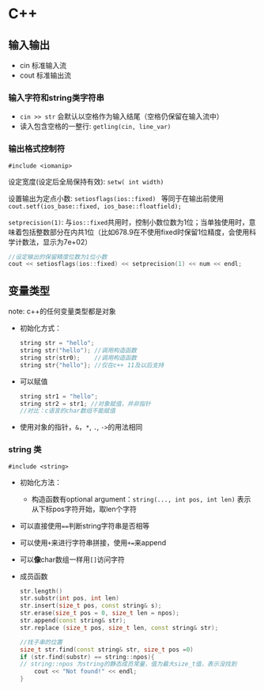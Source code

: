 # C++

## 输入输出
- cin 标准输入流
- cout 标准输出流

### 输入字符和string类字符串

- ```cin >> str``` 会默认以空格作为输入结尾（空格仍保留在输入流中）
- 读入包含空格的一整行: ```getling(cin, line_var)```

### 输出格式控制符

```#include <iomanip>```

设定宽度(设定后全局保持有效): ```setw( int width) ```

设置输出为定点小数: ```setiosflags(ios::fixed) ``` 等同于在输出前使用 ```cout.setf(ios_base::fixed, ios_base::floatfield);```

```setprecision(1)```: 
与```ios::fixed```共用时，控制小数位数为1位；当单独使用时，意味着包括整数部分在内共1位（比如678.9在不使用fixed时保留1位精度，会使用科学计数法，显示为7e+02）

```cpp
//设定输出的保留精度位数为1位小数
cout << setiosflags(ios::fixed) << setprecision(1) << num << endl;
```

## 变量类型

note: c++的任何变量类型都是对象

- 初始化方式：
    ```cpp
    string str = "hello";
    string str("hello"); //调用构造函数
    string str(str0);    //调用构造函数
    string str{"hello"}; //仅在c++ 11及以后支持
    ```

- 可以赋值
    ```cpp
    string str1 = "hello";
    string str2 = str1; //对象赋值，并非指针
    //对比：c语言的char数组不能赋值
    ```
- 使用对象的指针，```&```，```*```, ```.```, ```->```的用法相同
### string 类

```#include <string>```
- 初始化方法：

    - 构造函数有optional argument：```string(..., int pos, int len)``` 表示从下标pos字符开始，取len个字符

- 可以直接使用```==```判断string字符串是否相等

- 可以使用```+```来进行字符串拼接，使用```+=```来append

- 可以**像**char数组一样用```[]```访问字符

- 成员函数
    ```cpp
    str.length()
    str.substr(int pos, int len)
    str.insert(size_t pos, const string& s);
    str.erase(size_t pos = 0, size_t len = npos);
    str.append(const string& str);
    str.replace (size_t pos, size_t len, const string& str);
    
    //找子串的位置
    size_t str.find(const string& str, size_t pos =0)
    if (str.find(substr) == string::npos){
    // string::npos 为string的静态成员常量，值为最大size_t值，表示没找到
        cout << "Not found!" << endl;
    }
    ```
